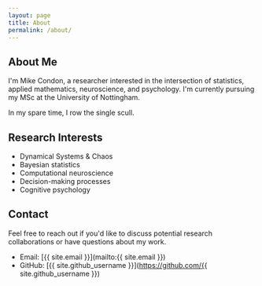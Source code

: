 ```yaml
---
layout: page
title: About
permalink: /about/
---
```


## About Me

I'm Mike Condon, a researcher interested in the intersection of statistics, applied mathematics, neuroscience, and psychology. I'm currently pursuing my MSc at the University of Nottingham.

In my spare time, I row the single scull.

## Research Interests

- Dynamical Systems & Chaos
- Bayesian statistics
- Computational neuroscience
- Decision-making processes
- Cognitive psychology

## Contact

Feel free to reach out if you'd like to discuss potential research collaborations or have questions about my work.

- Email: [{{ site.email }}](mailto:{{ site.email }})
- GitHub: [{{ site.github_username }}](https://github.com/{{ site.github_username }})
